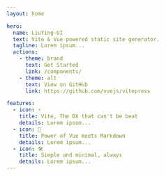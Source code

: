 ```yaml
---
layout: home

hero:
  name: LiuYing-UI
  text: Vite & Vue powered static site generator.
  tagline: Lorem ipsum...
  actions:
    - theme: brand
      text: Get Started
      link: /components/
    - theme: alt
      text: View on GitHub
      link: https://github.com/vuejs/vitepress

features:
  - icon: ⚡️
    title: Vite, The DX that can't be beat
    details: Lorem ipsum...
  - icon: 🖖
    title: Power of Vue meets Markdown
    details: Lorem ipsum...
  - icon: 🛠️
    title: Simple and minimal, always
    details: Lorem ipsum...
---
```

